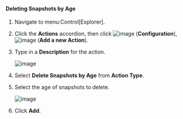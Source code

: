 #### Deleting Snapshots by Age

1.  Navigate to menu:Control\[Explorer\].

2.  Click the **Actions** accordion, then click
    ![image](../images/1847.png) (**Configuration**),
    ![image](../images/1862.png) (**Add a new Action**).

3.  Type in a **Description** for the action.

    ![image](../images/1909.png)

4.  Select **Delete Snapshots by Age** from **Action Type**.

5.  Select the age of snapshots to delete.

    ![image](../images/1910.png)

6.  Click **Add**.
